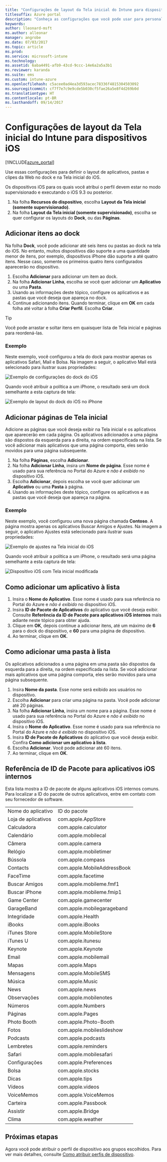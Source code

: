 ```yaml
---
title: "Configurações de layout da Tela inicial do Intune para dispositivos iOS"
titlesuffix: Azure portal
description: "Conheça as configurações que você pode usar para personalizar a tela inicial e o encaixe em dispositivos iOS."
keywords: 
author: lleonard-msft
ms.author: alleonar
manager: angrobe
ms.date: 07/03/2017
ms.topic: article
ms.prod: 
ms.service: microsoft-intune
ms.technology: 
ms.assetid: 6aba4491-afb9-43cd-9ccc-14e6a2a5a3b1
ms.reviewer: karanda
ms.suite: ems
ms.custom: intune-azure
ms.openlocfilehash: c5acee0ad4ea3d593acec78336f4815304503092
ms.sourcegitcommit: cf7f7e7c9e9cde5b030cf5fae26a5e8f4d269b0d
ms.translationtype: HT
ms.contentlocale: pt-BR
ms.lasthandoff: 09/14/2017
---
```

# <a name="intune-home-screen-layout-settings-for-ios-devices"></a>Configurações de layout da Tela inicial do Intune para dispositivos iOS

[!INCLUDE[azure_portal](./includes/azure_portal.md)]

Use essas configurações para definir o layout de aplicativos, pastas e clipes da Web no dock e na Tela inicial do iOS.

Os dispositivos iOS para os quais você atribui o perfil devem estar no modo supervisionado e executando o iOS 9.3 ou posterior.

1. Na folha **Recursos do dispositivo**, escolha **Layout da Tela inicial (somente supervisionado)**.
2. Na folha **Layout da Tela inicial (somente supervisionado)**, escolha se quer configurar os layouts do **Dock**, ou das **Páginas**.

## <a name="add-items-to-the-dock"></a>Adicionar itens ao dock

Na folha **Dock**, você pode adicionar até seis itens ou pastas ao dock na tela do iOS. No entanto, muitos dispositivos dão suporte a uma quantidade menor de itens, por exemplo, dispositivos iPhone dão suporte a até quatro itens. Nesse caso, somente os primeiros quatro itens configurados aparecerão no dispositivo.

1. Escolha **Adicionar** para adicionar um item ao dock.
2. Na folha **Adicionar Linha**, escolha se você quer adicionar um **Aplicativo** ou uma **Pasta**.
3. Usando as informações deste tópico, configure os aplicativos e as pastas que você deseja que apareça no dock.
4. Continue adicionando itens. Quando terminar, clique em **OK** em cada folha até voltar à folha **Criar Perfil**. Escolha **Criar**.

>[!TIP]
> Você pode arrastar e soltar itens em quaisquer lista de Tela inicial e páginas para reordená-las. 

### <a name="example"></a>Exemplo

Neste exemplo, você configurou a tela do dock para mostrar apenas os aplicativos Safari, Mail e Bolsa. Na imagem a seguir, o aplicativo Mail está selecionado para ilustrar suas propriedades:

![Exemplo de configurações do dock do iOS](http://i.imgur.com/FfFiUcP.png)

Quando você atribuir a política a um iPhone, o resultado será um dock semelhante a esta captura de tela:

![Exemplo de layout do dock do iOS no iPhone](http://i.imgur.com/bAgCe8F.png)

## <a name="add-home-screen-pages"></a>Adicionar páginas de Tela inicial

Adicione as páginas que você deseja exibir na Tela inicial e os aplicativos que aparecerão em cada página. Os aplicativos adicionados a uma página são dispostos da esquerda para a direita, na ordem especificada na lista. Se você adicionar mais aplicativos que uma página comporta, eles serão movidos para uma página subsequente.


1. Na folha **Páginas**, escolha **Adicionar**.
2. Na folha **Adicionar Linha**, insira um **Nome de página**. Esse nome é usado para sua referência no Portal do Azure e *não é exibido* no dispositivo iOS.
3. Escolha **Adicionar**, depois escolha se você quer adicionar um **Aplicativo** ou uma **Pasta** à página.
4. Usando as informações deste tópico, configure os aplicativos e as pastas que você deseja que apareça na página.

### <a name="example"></a>Exemplo

Neste exemplo, você configurou uma nova página chamada **Contoso**. A página mostra apenas os aplicativos Buscar Amigos e Ajustes. Na imagem a seguir, o aplicativo Ajustes está selecionado para ilustrar suas propriedades:

![Exemplo de ajustes na Tela inicial do iOS](http://i.imgur.com/Jc2OxyX.png)

Quando você atribuir a política a um iPhone, o resultado será uma página semelhante a esta captura de tela:

![Dispositivo iOS com Tela inicial modificada](http://i.imgur.com/Bd37PHa.png)

## <a name="how-to-add-an-app-to-the-list"></a>Como adicionar um aplicativo à lista

1. Insira o **Nome do Aplicativo**. Esse nome é usado para sua referência no Portal do Azure e *não é exibido* no dispositivo iOS.
2. Insira **ID de Pacote de Aplicativos** do aplicativo que você deseja exibir. Consulte **Referência da ID de Pacote para aplicativos iOS internos** mais adiante neste tópico para obter ajuda.
3. Clique em **OK**, depois continue a adicionar itens, até um máximo de **6** para o dock do dispositivo, e **60** para uma página de dispositivo.
4. Ao terminar, clique em **OK**.

## <a name="how-to-add-a-folder-to-the-list"></a>Como adicionar uma pasta à lista

Os aplicativos adicionados a uma página em uma pasta são dispostos da esquerda para a direita, na ordem especificada na lista. Se você adicionar mais aplicativos que uma página comporta, eles serão movidos para uma página subsequente.

1. Insira **Nome da pasta**. Esse nome será exibido aos usuários no dispositivo.
2. Escolha **Adicionar** para criar uma página na pasta. Você pode adicionar até 20 páginas.
3. Na folha **Adicionar Linha**, insira um nome para a página. Esse nome é usado para sua referência no Portal do Azure e *não é exibido* no dispositivo iOS.
3. Insira o **Nome do Aplicativo**. Esse nome é usado para sua referência no Portal do Azure e *não é exibido* no dispositivo iOS.
2. Insira **ID de Pacote de Aplicativos** do aplicativo que você deseja exibir. Confira **Como adicionar um aplicativo à lista**.
3. Escolha **Adicionar**. Você pode adicionar até 60 itens.
4. Ao terminar, clique em **OK**.


## <a name="bundle-id-reference-for-built-in-ios-apps"></a>Referência de ID de Pacote para aplicativos iOS internos

Esta lista mostra a ID de pacote de alguns aplicativos iOS internos comuns. Para localizar a ID do pacote de outros aplicativos, entre em contato com seu fornecedor de software. 

|||
|-|-|
|Nome do aplicativo|ID do pacote|
|Loja de aplicativos|com.apple.AppStore|
|Calculadora|com.apple.calculator|
|Calendário|com.apple.mobilecal|
|Câmera|com.apple.camera|
|Relógio|com.apple.mobiletimer|
|Bússola|com.apple.compass|
|Contacts|com.apple.MobileAddressBook|
|FaceTime|com.apple.facetime|
|Buscar Amigos|com.apple.mobileme.fmf1|
|Buscar iPhone|com.apple.mobileme.fmip1|
|Game Center|com.apple.gamecenter|
|GarageBand|com.apple.mobilegarageband|
|Integridade|com.apple.Health|
|iBooks|com.apple.iBooks|
|iTunes Store|com.apple.MobileStore|
|iTunes U|com.apple.itunesu|
|Keynote|com.apple.Keynote|
|Email|com.apple.mobilemail|
|Mapas|com.apple.Maps|
|Mensagens|com.apple.MobileSMS|
|Música|com.apple.Music|
|News|com.apple.news|
|Observações|com.apple.mobilenotes|
|Números|com.apple.Numbers|
|Páginas|com.apple.Pages|
|Photo Booth|com.apple.Photo-Booth|
|Fotos|com.apple.mobileslideshow|
|Podcasts|com.apple.podcasts|
|Lembretes|com.apple.reminders|
|Safari|com.apple.mobilesafari|
|Configurações|com.apple.Preferences|
|Bolsa|com.apple.stocks|
|Dicas|com.apple.tips|
|Vídeos|com.apple.videos|
|VoiceMemos|com.apple.VoiceMemos|
|Carteira|com.apple.Passbook|
|Assistir|com.apple.Bridge|
|Clima|com.apple.weather|


## <a name="next-steps"></a>Próximas etapas

Agora você pode atribuir o perfil de dispositivo aos grupos escolhidos. Para ver mais detalhes, consulte [Como atribuir perfis de dispositivo](device-profile-assign.md).